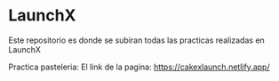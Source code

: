 # LaunchX

Este repositorio es donde se subiran todas las practicas realizadas en LaunchX

Practica pasteleria: 
El link de la pagina: https://cakexlaunch.netlify.app/
